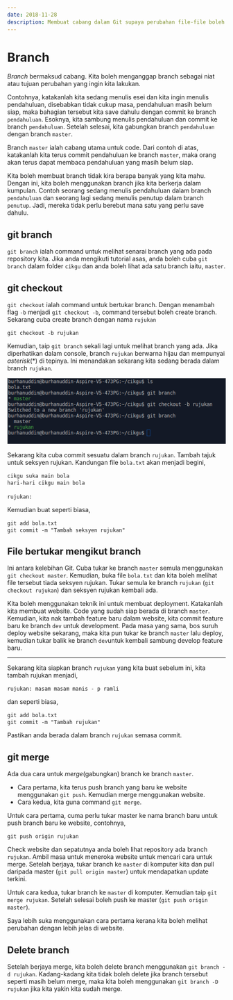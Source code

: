 ```yaml
---
date: 2018-11-28
description: Membuat cabang dalam Git supaya perubahan file-file boleh dilakukan dengan sempurna. Melihat cara untuk bina, tukar, dan padam branch.
---
```


# Branch

*Branch* bermaksud cabang. Kita boleh menganggap branch sebagai niat atau tujuan
perubahan yang ingin kita lakukan.

Contohnya, katakanlah kita sedang menulis esei dan kita ingin menulis
pendahuluan, disebabkan tidak cukup masa, pendahuluan masih belum siap, maka
bahagian tersebut kita save dahulu dengan commit ke branch `pendahuluan`.
Esoknya, kita sambung menulis pendahuluan dan commit ke branch `pendahuluan`.
Setelah selesai, kita gabungkan branch `pendahuluan` dengan branch `master`.

Branch `master` ialah cabang utama untuk code. Dari contoh di atas, katakanlah
kita terus commit pendahuluan ke branch `master`, maka orang akan terus dapat
membaca pendahuluan yang masih belum siap.

Kita boleh membuat branch tidak kira berapa banyak yang kita mahu. Dengan ini,
kita boleh menggunakan branch jika kita berkerja dalam kumpulan. Contoh seorang
sedang menulis pendahuluan dalam branch `pendahuluan` dan seorang lagi sedang
menulis penutup dalam branch `penutup`. Jadi, mereka tidak perlu berebut mana
satu yang perlu save dahulu.

## git branch

`git branch` ialah command untuk melihat senarai branch yang ada pada repository
kita. Jika anda mengikuti tutorial asas, anda boleh cuba `git branch` dalam
folder `cikgu` dan anda boleh lihat ada satu branch iaitu, `master`.

## git checkout

`git checkout` ialah command untuk bertukar branch. Dengan menambah flag `-b`
menjadi `git checkout -b`, command tersebut boleh create branch. Sekarang cuba
create branch dengan nama `rujukan`

```
git checkout -b rujukan
```

Kemudian, taip `git branch` sekali lagi untuk melihat branch yang ada. Jika
diperhatikan dalam console, branch `rujukan` berwarna hijau dan mempunyai
*asterisk*(*) di tepinya. Ini menandakan sekarang kita sedang berada dalam
branch `rujukan`.

![Gambar branch rujukan](img/create_branch_rujukan.png)

Sekarang kita cuba commit sesuatu dalam branch `rujukan`. Tambah tajuk untuk
seksyen rujukan. Kandungan file `bola.txt` akan menjadi begini,

```
cikgu suka main bola
hari-hari cikgu main bola

rujukan:
```

Kemudian buat seperti biasa,

```
git add bola.txt
git commit -m "Tambah seksyen rujukan"
```

## File bertukar mengikut branch

Ini antara kelebihan Git. Cuba tukar ke branch `master` semula menggunakan `git
checkout master`. Kemudian, buka file `bola.txt` dan kita boleh melihat file
tersebut tiada seksyen rujukan. Tukar semula ke branch `rujukan` (`git checkout
rujukan`) dan seksyen rujukan kembali ada.

Kita boleh menggunakan teknik ini untuk membuat deployment. Katakanlah kita
membuat website. Code yang sudah siap berada di branch `master`. Kemudian, kita
nak tambah feature baru dalam website, kita commit feature baru ke branch `dev`
untuk development. Pada masa yang sama, bos suruh deploy website sekarang, maka
kita pun tukar ke branch `master` lalu deploy, kemudian tukar balik ke branch
`dev`untuk kembali sambung develop feature baru.

----

Sekarang kita siapkan branch `rujukan` yang kita buat sebelum ini, kita tambah
rujukan menjadi,

```
rujukan: masam masam manis - p ramli
```

dan seperti biasa,

```
git add bola.txt
git commit -m "Tambah rujukan"
```

Pastikan anda berada dalam branch `rujukan` semasa commit.

## git merge

Ada dua cara untuk *merge*(gabungkan) branch ke branch `master`.

* Cara pertama, kita terus push branch yang baru ke website menggunakan `git
push`. Kemudian merge menggunakan website.
* Cara kedua, kita guna command `git merge`.

Untuk cara pertama, cuma perlu tukar master ke nama branch baru untuk push
branch baru ke website, contohnya,

```
git push origin rujukan
```

Check website dan sepatutnya anda boleh lihat repository ada branch `rujukan`.
Ambil masa untuk meneroka website untuk mencari cara untuk merge. Setelah
berjaya, tukar branch ke `master` di komputer kita dan pull daripada master
(`git pull origin master`) untuk mendapatkan update terkini.

Untuk cara kedua, tukar branch ke `master` di komputer. Kemudian taip `git merge
rujukan`. Setelah selesai boleh push ke master (`git push origin master`).

Saya lebih suka menggunakan cara pertama kerana kita boleh melihat perubahan
dengan lebih jelas di website.

## Delete branch

Setelah berjaya merge, kita boleh delete branch menggunakan `git branch -d
rujukan`. Kadang-kadang kita tidak boleh delete jika branch tersebut seperti
masih belum merge, maka kita boleh menggunakan `git branch -D rujukan` jika kita
yakin kita sudah merge.
